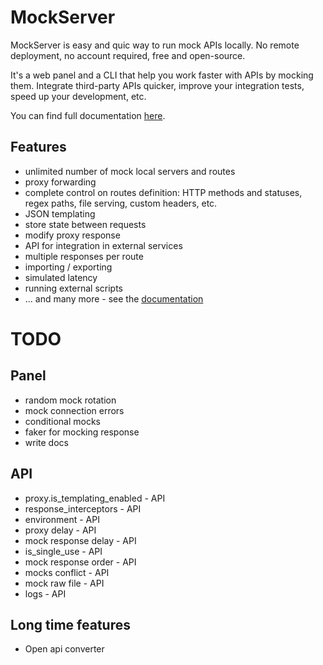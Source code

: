 # MockServer

MockServer is easy and quic way to run mock APIs locally. 
No remote deployment, no account required, free and open-source.

It's a web panel and a CLI that help you work faster with APIs by mocking them. 
Integrate third-party APIs quicker, improve your integration tests, speed up your development, etc.

You can find full documentation [here](./docs/docs.md).

## Features
- unlimited number of mock local servers and routes
- proxy forwarding
- complete control on routes definition: HTTP methods and statuses, regex paths, file serving, custom headers, etc.
- JSON templating
- store state between requests
- modify proxy response
- API for integration in external services
- multiple responses per route
- importing / exporting 
- simulated latency
- running external scripts
- ... and many more - see the [documentation](./docs/docs.md)

# TODO

## Panel
- random mock rotation
- mock connection errors
- conditional mocks
- faker for mocking response
- write docs

## API
- proxy.is_templating_enabled - API
- response_interceptors - API
- environment - API
- proxy delay - API
- mock response delay - API
- is_single_use - API
- mock response order - API
- mocks conflict - API
- mock raw file - API
- logs - API

## Long time features
- Open api converter